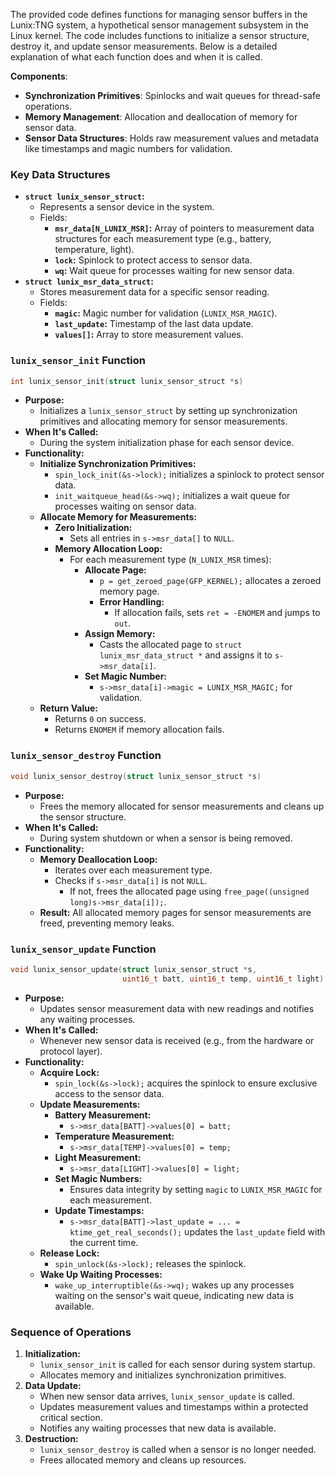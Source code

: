 The provided code defines functions for managing sensor buffers in the Lunix:TNG system, a hypothetical sensor management subsystem in the Linux kernel. The code includes functions to initialize a sensor structure, destroy it, and update sensor measurements. Below is a detailed explanation of what each function does and when it is called.

**Components**:

- **Synchronization Primitives**: Spinlocks and wait queues for thread-safe operations.
- **Memory Management**: Allocation and deallocation of memory for sensor data.
- **Sensor Data Structures**: Holds raw measurement values and metadata like timestamps and magic numbers for validation.

### Key Data Structures

- **`struct lunix_sensor_struct`:**
    - Represents a sensor device in the system.
    - Fields:
        - **`msr_data[N_LUNIX_MSR]`:** Array of pointers to measurement data structures for each measurement type (e.g., battery, temperature, light).
        - **`lock`:** Spinlock to protect access to sensor data.
        - **`wq`:** Wait queue for processes waiting for new sensor data.
- **`struct lunix_msr_data_struct`:**
    - Stores measurement data for a specific sensor reading.
    - Fields:
        - **`magic`:** Magic number for validation (`LUNIX_MSR_MAGIC`).
        - **`last_update`:** Timestamp of the last data update.
        - **`values[]`:** Array to store measurement values.

### `lunix_sensor_init` Function

```c
int lunix_sensor_init(struct lunix_sensor_struct *s)
```

- **Purpose:**
    - Initializes a `lunix_sensor_struct` by setting up synchronization primitives and allocating memory for sensor measurements.
- **When It's Called:**
    - During the system initialization phase for each sensor device.
- **Functionality:**
    - **Initialize Synchronization Primitives:**
        - `spin_lock_init(&s->lock);` initializes a spinlock to protect sensor data.
        - `init_waitqueue_head(&s->wq);` initializes a wait queue for processes waiting on sensor data.
    - **Allocate Memory for Measurements:**
        - **Zero Initialization:**
            - Sets all entries in `s->msr_data[]` to `NULL`.
        - **Memory Allocation Loop:**
            - For each measurement type (`N_LUNIX_MSR` times):
                - **Allocate Page:**
                    - `p = get_zeroed_page(GFP_KERNEL);` allocates a zeroed memory page.
                    - **Error Handling:**
                        - If allocation fails, sets `ret = -ENOMEM` and jumps to `out`.
                - **Assign Memory:**
                    - Casts the allocated page to `struct lunix_msr_data_struct *` and assigns it to `s->msr_data[i]`.
                - **Set Magic Number:**
                    - `s->msr_data[i]->magic = LUNIX_MSR_MAGIC;` for validation.
    - **Return Value:**
        - Returns `0` on success.
        - Returns `ENOMEM` if memory allocation fails.

### `lunix_sensor_destroy` Function

```c
void lunix_sensor_destroy(struct lunix_sensor_struct *s)
```

- **Purpose:**
    - Frees the memory allocated for sensor measurements and cleans up the sensor structure.
- **When It's Called:**
    - During system shutdown or when a sensor is being removed.
- **Functionality:**
    - **Memory Deallocation Loop:**
        - Iterates over each measurement type.
        - Checks if `s->msr_data[i]` is not `NULL`.
            - If not, frees the allocated page using `free_page((unsigned long)s->msr_data[i]);`.
    - **Result:** All allocated memory pages for sensor measurements are freed, preventing memory leaks.

### `lunix_sensor_update` Function

```c
void lunix_sensor_update(struct lunix_sensor_struct *s,
                         uint16_t batt, uint16_t temp, uint16_t light)
```

- **Purpose:**
    - Updates sensor measurement data with new readings and notifies any waiting processes.
- **When It's Called:**
    - Whenever new sensor data is received (e.g., from the hardware or protocol layer).
- **Functionality:**
    - **Acquire Lock:**
        - `spin_lock(&s->lock);` acquires the spinlock to ensure exclusive access to the sensor data.
    - **Update Measurements:**
        - **Battery Measurement:**
            - `s->msr_data[BATT]->values[0] = batt;`
        - **Temperature Measurement:**
            - `s->msr_data[TEMP]->values[0] = temp;`
        - **Light Measurement:**
            - `s->msr_data[LIGHT]->values[0] = light;`
        - **Set Magic Numbers:**
            - Ensures data integrity by setting `magic` to `LUNIX_MSR_MAGIC` for each measurement.
        - **Update Timestamps:**
            - `s->msr_data[BATT]->last_update = ... = ktime_get_real_seconds();` updates the `last_update` field with the current time.
    - **Release Lock:**
        - `spin_unlock(&s->lock);` releases the spinlock.
    - **Wake Up Waiting Processes:**
        - `wake_up_interruptible(&s->wq);` wakes up any processes waiting on the sensor's wait queue, indicating new data is available.

### **Sequence of Operations**

1. **Initialization:**
    - `lunix_sensor_init` is called for each sensor during system startup.
    - Allocates memory and initializes synchronization primitives.
2. **Data Update:**
    - When new sensor data arrives, `lunix_sensor_update` is called.
    - Updates measurement values and timestamps within a protected critical section.
    - Notifies any waiting processes that new data is available.
3. **Destruction:**
    - `lunix_sensor_destroy` is called when a sensor is no longer needed.
    - Frees allocated memory and cleans up resources.